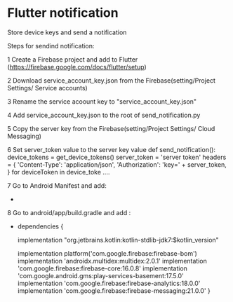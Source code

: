 # Flutter notification

Store device keys and send a notification

Steps for sendind notification: 

1 Create a Firebase project and add to Flutter (https://firebase.google.com/docs/flutter/setup)

2 Download service_account_key.json from the Firebase(setting/Project Settings/ Service accounts)

3  Rename the service acoount key to  "service_account_key.json"

4 Add service_account_key.json to the root of send_notification.py

5 Copy the server key from the Firebase(setting/Project Settings/ Cloud Messaging)

6 Set server_token value to the server key value
  def send_notification():
    device_tokens = get_device_tokens()
    server_token = 'server token'
    headers = {
        'Content-Type': 'application/json',
        'Authorization': 'key=' + server_token,
    }
    for deviceToken in device_toke
    ....

7 Go to Android Manifest and add:

  - <intent-filter>
       <action android:name="FLUTTER_NOTIFICATION_CLICK"/>
       <category android:name="android.intent.category.DEFAULT"/>
    </intent-filter>

8 Go to android/app/build.gradle and add :

- dependencies {

    implementation "org.jetbrains.kotlin:kotlin-stdlib-jdk7:$kotlin_version"
    
    implementation platform('com.google.firebase:firebase-bom')
    implementation 'androidx.multidex:multidex:2.0.1'
    implementation 'com.google.firebase:firebase-core:16.0.8'
    implementation 'com.google.android.gms:play-services-basement:17.5.0'
    implementation 'com.google.firebase:firebase-analytics:18.0.0'
    implementation 'com.google.firebase:firebase-messaging:21.0.0'
  }
